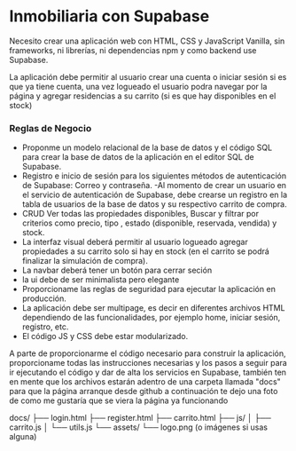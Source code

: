 # Inmobiliaria con Supabase
Necesito crear una aplicación web con HTML, CSS y JavaScript Vanilla, sin frameworks, ni librerías, ni dependencias npm y como backend use Supabase.

La aplicación debe permitir al usuario crear una cuenta o iniciar sesión si es que ya tiene cuenta, una vez logueado el usuario podra navegar por la página y agregar residencias a su carrito (si es que hay disponibles en el stock)

### Reglas de Negocio
- Proponme un modelo relacional de la base de datos y el código SQL para crear la base de datos de la aplicación en el editor SQL de Supabase.
- Registro e inicio de sesión para los siguientes métodos de autenticación de Supabase: Correo y contraseña.
-Al momento de crear un usuario en el servicio de autenticación de Supabase, debe crearse un registro en la tabla de usuarios de la base de datos y su respectivo carrito de compra.
- CRUD Ver todas las propiedades disponibles, Buscar y filtrar por criterios como precio, tipo , estado (disponible, reservada, vendida) y stock.
- La interfaz visual deberá permitir al usuario logueado agregar propiedades a su carrito solo si hay en stock (en el carrito se podrá finalizar la simulación de compra).
- La navbar deberá tener un botón para cerrar seción
- la ui debe de ser minimalista pero elegante
- Proporcioname las reglas de seguridad para ejecutar la aplicación en producción.
- La aplicación debe ser multipage, es decir en diferentes archivos HTML dependiendo de las funcionalidades, por ejemplo home, iniciar sesión, registro, etc.
- El código JS y CSS debe estar modularizado.

A parte de proporcionarme el código necesario para construir la aplicación, proporcioname todas las instrucciones necesarias y los pasos a seguir para ir ejecutando el código y dar de alta los servicios en Supabase, también ten en mente que los archivos estarán adentro de una carpeta llamada "docs" para que la página arranque desde github
a continuación te dejo una foto de como me gustaría que se viera la página ya funcionando



docs/
├── login.html
├── register.html
├── carrito.html
├── js/
│   ├── carrito.js
│   └── utils.js
└── assets/
    └── logo.png (o imágenes si usas alguna)